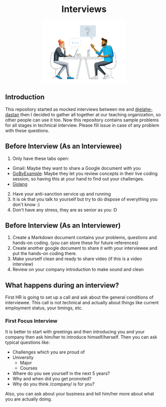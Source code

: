 <h1 align="center"> Interviews </h1>

<p align="center">
  <img alt="banner" src="./.github/img/banner.webp" height="200px" />
</p>

## Introduction

This repository started as mocked interviews between me and [@elahe-dastan](https://github.com/elahe-dastan) then I decided to gather all together at our teaching organization, so other people can use it too.
Now this repository contains sample problems for all stages in technical interview.
Please fill issue in case of any problem with these questions.

## Before Interview (As an Interviewee)

1. Only have these tabs open:

- Gmail: Maybe they want to share a Google document with you
- [GoByExample](https://gobyexample.com/): Maybe they let you review concepts in their live coding session,
  so having this at your hand to find out your challenges.
- [Golang](https://pkg.go.dev/)

2. Have your anti-sanction service up and running
3. It is ok that you talk to yourself but try to do dispose of everything you don't know :)
4. Don't have any stress, they are as senior as you :D

## Before Interview (As an Interviewer)

1. Create a Markdown document contains your problems, questions and hands-on coding. (you can store these for future references)
2. Create another google document to share it with your interviewee and put the hands-on coding there.
3. Make yourself clean and ready to share video (if this is a video interview)
4. Review on your company introduction to make sound and clean

## What happens during an interview?

First HR is going to set up a call and ask about the general conditions of interviewee.
This call is not technical and actually about things like current employment status, your timings, etc.

### First Focus Interview

It is better to start with greetings and then introducing you and your company then ask him/her to introduce himself/herself.
Then you can ask typical questions like:

- Challenges which you are proud of
- University
  - Major
  - Courses
- Where do you see yourself in the next 5 years?
- Why and when did you get promoted?
- Why do you think /company/ is for you?

Also, you can ask about your business and tell him/her more about what you are actually doing.
